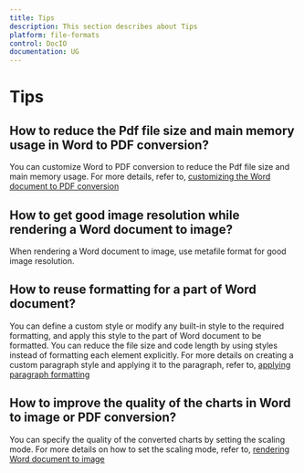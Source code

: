 ```yaml
---
title: Tips
description: This section describes about Tips
platform: file-formats
control: DocIO
documentation: UG
---
```

# Tips

## How to reduce the Pdf file size and main memory usage in Word to PDF conversion?

You can customize Word to PDF conversion to reduce the Pdf file size and main memory usage. For more details, refer to, [customizing the Word document to PDF conversion](/File-Formats/DocIO/Working-with-Word-document)

## How to get good image resolution while rendering a Word document to image?

When rendering a Word document to image, use metafile format for good image resolution.

## How to reuse formatting for a part of Word document?

You can define a custom style or modify any built-in style to the required formatting, and apply this style to the part of Word document to be formatted. You can reduce the file size and code length by using styles instead of formatting each element explicitly. For more details on creating a custom paragraph style and applying it to the paragraph, refer to, [applying paragraph formatting](/File-Formats/DocIO/Working-with-Paragraph)

## How to improve the quality of the charts in Word to image or PDF conversion?

You can specify the quality of the converted charts by setting the scaling mode. For more details on how to set the scaling mode, refer to, [rendering Word document to image](/File-Formats/DocIO/Working-with-Word-document)

